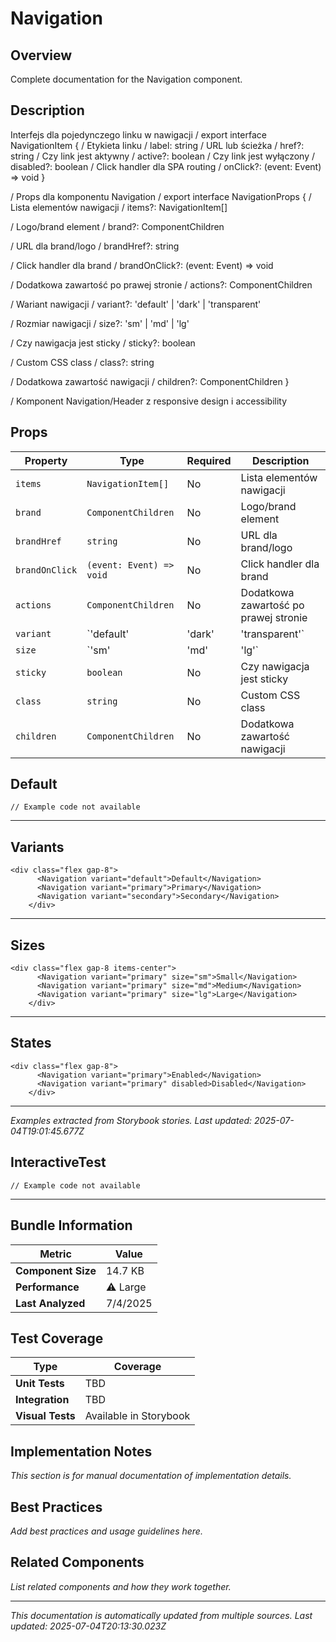 # Navigation

## Overview

Complete documentation for the Navigation component.

## Description

Interfejs dla pojedynczego linku w nawigacji /
export interface NavigationItem {
  /  Etykieta linku /
  label: string
  /  URL lub ścieżka /
  href?: string
  /  Czy link jest aktywny /
  active?: boolean
  /  Czy link jest wyłączony /
  disabled?: boolean
  /  Click handler dla SPA routing /
  onClick?: (event: Event) => void
}

/   Props dla komponentu Navigation /
export interface NavigationProps {
  /  Lista elementów nawigacji /
  items?: NavigationItem[]
  
  /  Logo/brand element /
  brand?: ComponentChildren
  
  /  URL dla brand/logo /
  brandHref?: string
  
  /  Click handler dla brand /
  brandOnClick?: (event: Event) => void
  
  /  Dodatkowa zawartość po prawej stronie /
  actions?: ComponentChildren
  
  /  Wariant nawigacji /
  variant?: 'default' | 'dark' | 'transparent'
  
  /  Rozmiar nawigacji /
  size?: 'sm' | 'md' | 'lg'
  
  /  Czy nawigacja jest sticky /
  sticky?: boolean
  
  /  Custom CSS class /
  class?: string
  
  /  Dodatkowa zawartość nawigacji /
  children?: ComponentChildren
}

/   Komponent Navigation/Header z responsive design i accessibility

## Props

| Property | Type | Required | Description |
|----------|------|----------|-------------|
| `items` | `NavigationItem[]` | No | Lista elementów nawigacji |
| `brand` | `ComponentChildren` | No | Logo/brand element |
| `brandHref` | `string` | No | URL dla brand/logo |
| `brandOnClick` | `(event: Event) => void` | No | Click handler dla brand |
| `actions` | `ComponentChildren` | No | Dodatkowa zawartość po prawej stronie |
| `variant` | `'default' | 'dark' | 'transparent'` | No | Wariant nawigacji |
| `size` | `'sm' | 'md' | 'lg'` | No | Rozmiar nawigacji |
| `sticky` | `boolean` | No | Czy nawigacja jest sticky |
| `class` | `string` | No | Custom CSS class |
| `children` | `ComponentChildren` | No | Dodatkowa zawartość nawigacji |

## Default

```tsx
// Example code not available
```

---

## Variants

```tsx
<div class="flex gap-8">
      <Navigation variant="default">Default</Navigation>
      <Navigation variant="primary">Primary</Navigation>
      <Navigation variant="secondary">Secondary</Navigation>
    </div>
```

---

## Sizes

```tsx
<div class="flex gap-8 items-center">
      <Navigation variant="primary" size="sm">Small</Navigation>
      <Navigation variant="primary" size="md">Medium</Navigation>
      <Navigation variant="primary" size="lg">Large</Navigation>
    </div>
```

---

## States

```tsx
<div class="flex gap-8">
      <Navigation variant="primary">Enabled</Navigation>
      <Navigation variant="primary" disabled>Disabled</Navigation>
    </div>
```

---

*Examples extracted from Storybook stories.*
*Last updated: 2025-07-04T19:01:45.677Z*

## InteractiveTest

```tsx
// Example code not available
```

---

## Bundle Information

| Metric | Value |
|--------|-------|
| **Component Size** | 14.7 KB |
| **Performance** | ⚠️ Large |
| **Last Analyzed** | 7/4/2025 |

## Test Coverage

| Type | Coverage |
|------|----------|
| **Unit Tests** | TBD |
| **Integration** | TBD |
| **Visual Tests** | Available in Storybook |

## Implementation Notes

<!-- MANUAL SECTION: Add implementation details, best practices, etc. -->
*This section is for manual documentation of implementation details.*

## Best Practices

<!-- MANUAL SECTION: Add usage best practices -->
*Add best practices and usage guidelines here.*

## Related Components

<!-- MANUAL SECTION: Link to related components -->
*List related components and how they work together.*

---

*This documentation is automatically updated from multiple sources.*
*Last updated: 2025-07-04T20:13:30.023Z*
